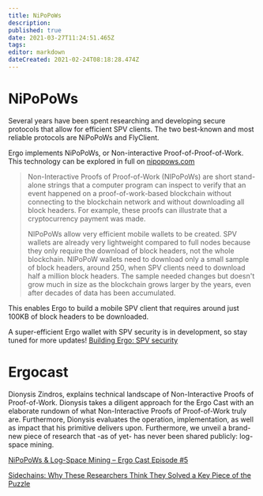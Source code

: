 ```yaml
---
title: NiPoPoWs
description: 
published: true
date: 2021-03-27T11:24:51.465Z
tags: 
editor: markdown
dateCreated: 2021-02-24T08:18:28.474Z
---
```


# NiPoPoWs
Several years have been spent researching and developing secure protocols that allow for efficient SPV clients. The two best-known and most reliable protocols are NiPoPoWs and FlyClient.

Ergo implements NiPoPoWs, or Non-interactive Proof-of-Proof-of-Work. This technology can be explored in full on [nipopows.com](https://nipopows.com/)

> Non-Interactive Proofs of Proof-of-Work (NIPoPoWs) are short stand-alone strings that a computer program can inspect to verify that an event happened on a proof-of-work-based blockchain without connecting to the blockchain network and without downloading all block headers. For example, these proofs can illustrate that a cryptocurrency payment was made.
>
> NIPoPoWs allow very efficient mobile wallets to be created. SPV wallets are already very lightweight compared to full nodes because they only require the download of block headers, not the whole blockchain. NIPoPoW wallets need to download only a small sample of block headers, around 250, when SPV clients need to download half a million block headers. The sample needed changes but doesn't grow much in size as the blockchain grows larger by the years, even after decades of data has been accumulated.

This enables Ergo to build a mobile SPV client that requires around just 100KB of block headers to be downloaded.

A super-efficient Ergo wallet with SPV security is in development, so stay tuned for more updates! 
[Building Ergo: SPV security](https://ergoplatform.org/en/blog/2020_05_1_spv_security/)

# Ergocast
 Dionysis Zindros, explains technical landscape of Non-Interactive Proofs of Proof-of-Work. Dionysis takes a diligent approach for the Ergo Cast with an elaborate rundown of what Non-Interactive Proofs of Proof-of-Work truly are. Furthermore, Dionysis evaluates the operation, implementation, as well as impact that his primitive delivers upon. Furthermore, we unveil a brand-new piece of research that -as of yet- has never been shared publicly: log-space mining.

[NiPoPoWs & Log-Space Mining – Ergo Cast Episode #5](https://ergocast.io/episode/nipopows-ergo-cast-episode-5/)

[Sidechains: Why These Researchers Think They Solved a Key Piece of the Puzzle](https://bitcoinmagazine.com/technical/sidechains-why-these-researchers-think-they-solved-key-piece-puzzle)

